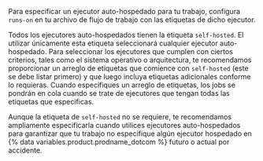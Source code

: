 Para especificar un ejecutor auto-hospedado para tu trabajo, configura `runs-on` en tu archivo de flujo de trabajo con las etiquetas de dicho ejecutor.

Todos los ejecutores auto-hospedados tienen la etiqueta `self-hosted`. El utilizar únicamente esta etiqueta seleccionará cualquier ejecutor auto-hospedado. Para seleccionar los ejecutores que cumplen con ciertos criterios, tales como el sistema operativo o arquitectura, te recomendamos proporcionar un arreglo de etiquetas que comience con `self-hosted` (este se debe listar primero) y que luego incluya etiquetas adicionales conforme lo requieras. Cuando especifiques un arreglo de etiquetas, los jobs se pondrán en cola cuando se trate de ejecutores que tengan todas las etiquetas que especificas.

Aunque la etiqueta de `self-hosted` no se requiere, te recomendamos ampliamente especificarla cuando utilices ejecutores auto-hospedados para garantizar que tu trabajo no especifique algún ejecutor hospedado en {% data variables.product.prodname_dotcom %} futuro o actual por accidente.
